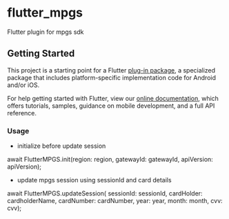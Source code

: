 # flutter_mpgs

Flutter plugin for mpgs sdk

## Getting Started

This project is a starting point for a Flutter
[plug-in package](https://flutter.dev/developing-packages/),
a specialized package that includes platform-specific implementation code for
Android and/or iOS.

For help getting started with Flutter, view our 
[online documentation](https://flutter.dev/docs), which offers tutorials, 
samples, guidance on mobile development, and a full API reference.

### Usage

- initialize before update session

await FlutterMPGS.init(region: region, gatewayId: gatewayId, apiVersion: apiVersion);

- update mpgs session using sessionId and card details

await FlutterMPGS.updateSession(
    sessionId: sessionId,
    cardHolder: cardholderName,
    cardNumber: cardNumber,
    year: year,
    month: month,
    cvv: cvv);
